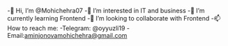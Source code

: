 -👋 Hi, I’m @Mohichehra07
-👀 I’m interested in IT and business
-🌱 I’m currently learning Frontend 
-💞 I’m looking to collaborate with Frontend
-📫 How to reach me:
-Telegram: @oyyuzli19
-Email:aminjonovamohichehra@gmail.com
